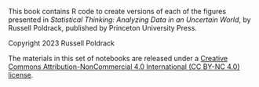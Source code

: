 This book contains R code to create versions of each of the figures presented in *Statistical Thinking: Analyzing Data in an Uncertain World*, by Russell Poldrack, published by Princeton University Press.

Copyright 2023 Russell Poldrack

The materials in this set of notebooks are released under a [Creative Commons Attribution-NonCommercial 4.0 International (CC BY-NC 4.0) license](https://creativecommons.org/licenses/by-nc/4.0/).

